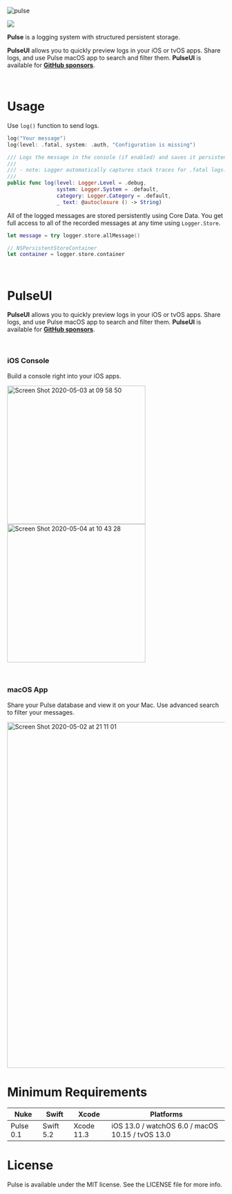 ![pulse](https://user-images.githubusercontent.com/1567433/80919453-f0269700-8d37-11ea-8099-c1f91161d771.jpg)

<p align="left">
<img src="https://img.shields.io/badge/platforms-iOS%2C%20macOS%2C%20watchOS%2C%20tvOS-lightgrey.svg">
<!-- <a href="https://travis-ci.org/kean/Pulse"><img src="https://img.shields.io/travis/kean/Pulse/master.svg"></a> -->
</p>

**Pulse** is a logging system with structured persistent storage.

**PulseUI** allows you to quickly preview logs in your iOS or tvOS apps. Share logs, and use Pulse macOS app to search and filter them. **PulseUI** is available for [**GitHub sponsors**](https://github.com/sponsors/kean).

<br/>

# Usage

Use `log()` function to send logs.

```swift
log("Your message")
log(level: .fatal, system: .auth, "Configuration is missing")
```

```swift
/// Logs the message in the console (if enabled) and saves it persistently.
///
/// - note: Logger automatically captures stack traces for .fatal logs.
///
public func log(level: Logger.Level = .debug,
                system: Logger.System = .default,
                category: Logger.Category = .default,
                _ text: @autoclosure () -> String)
```

All of the logged messages are stored persistently using Core Data. You get full access to all of the recorded messages at any time using `Logger.Store`.

```swift
let message = try logger.store.allMessage()

// NSPersistentStoreContainer
let container = logger.store.container
```

<br/>

# PulseUI

**PulseUI** allows you to quickly preview logs in your iOS or tvOS apps. Share logs, and use Pulse macOS app to search and filter them. **PulseUI** is available for [**GitHub sponsors**](https://github.com/sponsors/kean).

<br/>

### iOS Console

Build a console right into your iOS apps.

<img width="320" alt="Screen Shot 2020-05-03 at 09 58 50" src="https://user-images.githubusercontent.com/1567433/80921120-54e6ef00-8d42-11ea-918d-8d27ea54ae98.png"> <img width="320" alt="Screen Shot 2020-05-04 at 10 43 28" src="https://user-images.githubusercontent.com/1567433/80979399-49083500-8df5-11ea-8313-54841b86777c.png">

<br/>

### macOS App

Share your Pulse database and view it on your Mac. Use advanced search to filter your messages.

<img width="800" alt="Screen Shot 2020-05-02 at 21 11 01" src="https://user-images.githubusercontent.com/1567433/80921060-cc684e80-8d41-11ea-8ec3-4bb752d04a33.png">

# Minimum Requirements

| Nuke          | Swift           | Xcode           | Platforms                                         |
|---------------|-----------------|-----------------|---------------------------------------------------|
| Pulse 0.1      | Swift 5.2       | Xcode 11.3      | iOS 13.0 / watchOS 6.0 / macOS 10.15 / tvOS 13.0  |

# License

Pulse is available under the MIT license. See the LICENSE file for more info.

